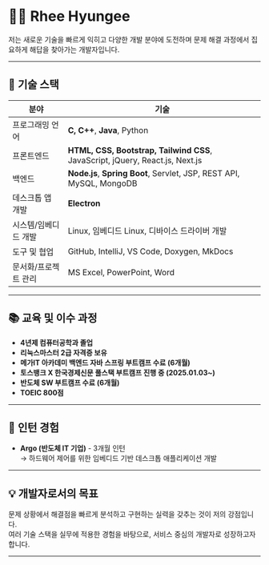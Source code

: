 # 👨‍💻 Rhee Hyungee

저는 새로운 기술을 빠르게 익히고 다양한 개발 분야에 도전하며 문제 해결 과정에서 집요하게 해답을 찾아가는 개발자입니다.

---

## 🔧 기술 스택

| 분야               | 기술                                                                 | 
|--------------------|----------------------------------------------------------------------|
| 프로그래밍 언어      | **C, C++**, **Java**, Python                                          |
| 프론트엔드          | **HTML, CSS, Bootstrap, Tailwind CSS**, JavaScript, jQuery, React.js, Next.js |
| 백엔드             | **Node.js**, **Spring Boot**, Servlet, JSP, REST API, MySQL, MongoDB | 
| 데스크톱 앱 개발     | **Electron**                                                         | 
| 시스템/임베디드 개발 | Linux, 임베디드 Linux, 디바이스 드라이버 개발                        | 
| 도구 및 협업        | GitHub, IntelliJ, VS Code, Doxygen, MkDocs                          | 
| 문서화/프로젝트 관리 | MS Excel, PowerPoint, Word                                           | 

---

## 📚 교육 및 이수 과정

- **4년제 컴퓨터공학과 졸업**
- **리눅스마스터 2급 자격증 보유**
- **메가IT 아카데미 백엔드 자바 스프링 부트캠프 수료 (6개월)**
- **토스뱅크 X 한국경제신문 풀스택 부트캠프 진행 중 (2025.01.03~)**
- **반도체 SW 부트캠프 수료 (6개월)**
- **TOEIC 800점**
---

## 🏢 인턴 경험

- **Argo (반도체 IT 기업)** - 3개월 인턴  
  → 하드웨어 제어를 위한 임베디드 기반 데스크톱 애플리케이션 개발  

---

## 💡 개발자로서의 목표

문제 상황에서 해결점을 빠르게 분석하고 구현하는 실력을 갖추는 것이 저의 강점입니다.  
여러 기술 스택을 실무에 적용한 경험을 바탕으로, 서비스 중심의 개발자로 성장하고자 합니다.

---
